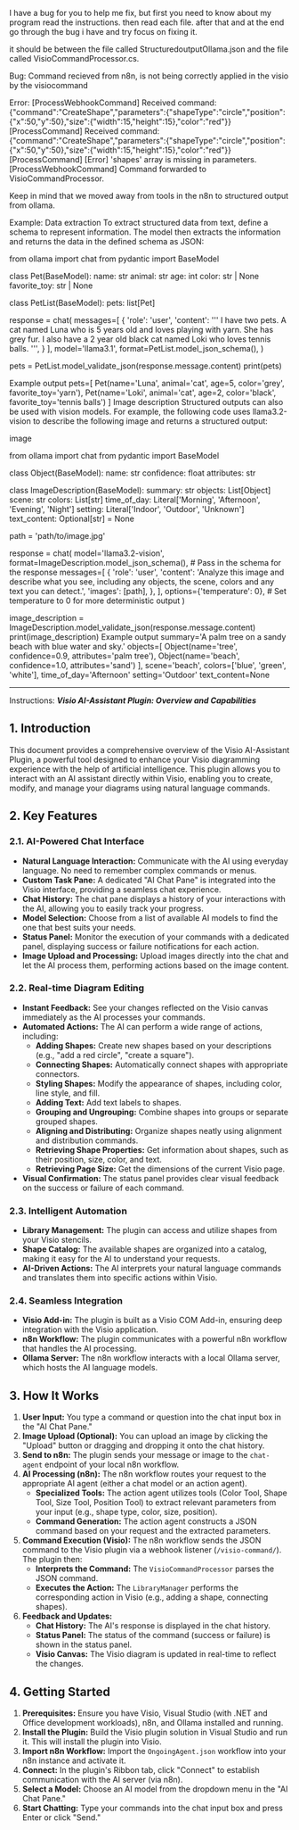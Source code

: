 I have a bug for you to help me fix, but first you need to know about my program read the instructions. then read each file. after that and at the end go through the bug i have and try focus on fixing it. 

it should be between the file called StructuredoutputOllama.json and the file called VisioCommandProcessor.cs.

Bug:
Command recieved from n8n, is not being correctly applied in the visio by the visiocommand

Error:
[ProcessWebhookCommand] Received command: {"command":"CreateShape","parameters":{"shapeType":"circle","position":{"x":50,"y":50},"size":{"width":15,"height":15},"color":"red"}}
[ProcessCommand] Received command: {"command":"CreateShape","parameters":{"shapeType":"circle","position":{"x":50,"y":50},"size":{"width":15,"height":15},"color":"red"}}
[ProcessCommand] [Error] 'shapes' array is missing in parameters.
[ProcessWebhookCommand] Command forwarded to VisioCommandProcessor.

Keep in mind that we moved away from tools in the n8n to structured output from ollama.

Example:
Data extraction
To extract structured data from text, define a schema to represent information. The model then extracts the information and returns the data in the defined schema as JSON:

from ollama import chat
from pydantic import BaseModel

class Pet(BaseModel):
  name: str
  animal: str
  age: int
  color: str | None
  favorite_toy: str | None

class PetList(BaseModel):
  pets: list[Pet]

response = chat(
  messages=[
    {
      'role': 'user',
      'content': '''
        I have two pets.
        A cat named Luna who is 5 years old and loves playing with yarn. She has grey fur.
        I also have a 2 year old black cat named Loki who loves tennis balls.
      ''',
    }
  ],
  model='llama3.1',
  format=PetList.model_json_schema(),
)

pets = PetList.model_validate_json(response.message.content)
print(pets)

Example output
pets=[
  Pet(name='Luna', animal='cat', age=5, color='grey', favorite_toy='yarn'), 
  Pet(name='Loki', animal='cat', age=2, color='black', favorite_toy='tennis balls')
]
Image description
Structured outputs can also be used with vision models. For example, the following code uses llama3.2-vision to describe the following image and returns a structured output:

image

from ollama import chat
from pydantic import BaseModel

class Object(BaseModel):
  name: str
  confidence: float
  attributes: str 

class ImageDescription(BaseModel):
  summary: str
  objects: List[Object]
  scene: str
  colors: List[str]
  time_of_day: Literal['Morning', 'Afternoon', 'Evening', 'Night']
  setting: Literal['Indoor', 'Outdoor', 'Unknown']
  text_content: Optional[str] = None

path = 'path/to/image.jpg'

response = chat(
  model='llama3.2-vision',
  format=ImageDescription.model_json_schema(),  # Pass in the schema for the response
  messages=[
    {
      'role': 'user',
      'content': 'Analyze this image and describe what you see, including any objects, the scene, colors and any text you can detect.',
      'images': [path],
    },
  ],
  options={'temperature': 0},  # Set temperature to 0 for more deterministic output
)

image_description = ImageDescription.model_validate_json(response.message.content)
print(image_description)
Example output
summary='A palm tree on a sandy beach with blue water and sky.' 
objects=[
  Object(name='tree', confidence=0.9, attributes='palm tree'), 
  Object(name='beach', confidence=1.0, attributes='sand')
], 
scene='beach', 
colors=['blue', 'green', 'white'], 
time_of_day='Afternoon' 
setting='Outdoor' 
text_content=None

----------


Instructions:
***Visio AI-Assistant Plugin: Overview and Capabilities***

## 1. Introduction

This document provides a comprehensive overview of the Visio AI-Assistant Plugin, a powerful tool designed to enhance your Visio diagramming experience with the help of artificial intelligence. This plugin allows you to interact with an AI assistant directly within Visio, enabling you to create, modify, and manage your diagrams using natural language commands.

## 2. Key Features

### 2.1. AI-Powered Chat Interface

*   **Natural Language Interaction:** Communicate with the AI using everyday language. No need to remember complex commands or menus.
*   **Custom Task Pane:** A dedicated "AI Chat Pane" is integrated into the Visio interface, providing a seamless chat experience.
*   **Chat History:**  The chat pane displays a history of your interactions with the AI, allowing you to easily track your progress.
*   **Model Selection:** Choose from a list of available AI models to find the one that best suits your needs.
*   **Status Panel:** Monitor the execution of your commands with a dedicated panel, displaying success or failure notifications for each action.
*   **Image Upload and Processing:** Upload images directly into the chat and let the AI process them, performing actions based on the image content.

### 2.2. Real-time Diagram Editing

*   **Instant Feedback:** See your changes reflected on the Visio canvas immediately as the AI processes your commands.
*   **Automated Actions:** The AI can perform a wide range of actions, including:
    *   **Adding Shapes:** Create new shapes based on your descriptions (e.g., "add a red circle", "create a square").
    *   **Connecting Shapes:** Automatically connect shapes with appropriate connectors.
    *   **Styling Shapes:** Modify the appearance of shapes, including color, line style, and fill.
    *   **Adding Text:** Add text labels to shapes.
    *   **Grouping and Ungrouping:**  Combine shapes into groups or separate grouped shapes.
    *   **Aligning and Distributing:**  Organize shapes neatly using alignment and distribution commands.
    *   **Retrieving Shape Properties:** Get information about shapes, such as their position, size, color, and text.
    *   **Retrieving Page Size:** Get the dimensions of the current Visio page.
*   **Visual Confirmation:** The status panel provides clear visual feedback on the success or failure of each command.

### 2.3. Intelligent Automation

*   **Library Management:** The plugin can access and utilize shapes from your Visio stencils.
*   **Shape Catalog:** The available shapes are organized into a catalog, making it easy for the AI to understand your requests.
*   **AI-Driven Actions:** The AI interprets your natural language commands and translates them into specific actions within Visio.

### 2.4. Seamless Integration

*   **Visio Add-in:** The plugin is built as a Visio COM Add-in, ensuring deep integration with the Visio application.
*   **n8n Workflow:** The plugin communicates with a powerful n8n workflow that handles the AI processing.
*   **Ollama Server:**  The n8n workflow interacts with a local Ollama server, which hosts the AI language models.

## 3. How It Works

1. **User Input:** You type a command or question into the chat input box in the "AI Chat Pane."
2. **Image Upload (Optional):** You can upload an image by clicking the "Upload" button or dragging and dropping it onto the chat history.
3. **Send to n8n:** The plugin sends your message or image to the `chat-agent` endpoint of your local n8n workflow.
4. **AI Processing (n8n):** The n8n workflow routes your request to the appropriate AI agent (either a chat model or an action agent).
    *   **Specialized Tools:** The action agent utilizes tools (Color Tool, Shape Tool, Size Tool, Position Tool) to extract relevant parameters from your input (e.g., shape type, color, size, position).
    *   **Command Generation:** The action agent constructs a JSON command based on your request and the extracted parameters.
5. **Command Execution (Visio):** The n8n workflow sends the JSON command to the Visio plugin via a webhook listener (`/visio-command/`). The plugin then:
    *   **Interprets the Command:**  The `VisioCommandProcessor` parses the JSON command.
    *   **Executes the Action:** The `LibraryManager` performs the corresponding action in Visio (e.g., adding a shape, connecting shapes).
6. **Feedback and Updates:**
    *   **Chat History:** The AI's response is displayed in the chat history.
    *   **Status Panel:** The status of the command (success or failure) is shown in the status panel.
    *   **Visio Canvas:** The Visio diagram is updated in real-time to reflect the changes.

## 4. Getting Started

1. **Prerequisites:** Ensure you have Visio, Visual Studio (with .NET and Office development workloads), n8n, and Ollama installed and running.
2. **Install the Plugin:** Build the Visio plugin solution in Visual Studio and run it. This will install the plugin into Visio.
3. **Import n8n Workflow:** Import the `OngoingAgent.json` workflow into your n8n instance and activate it.
4. **Connect:** In the plugin's Ribbon tab, click "Connect" to establish communication with the AI server (via n8n).
5. **Select a Model:** Choose an AI model from the dropdown menu in the "AI Chat Pane."
6. **Start Chatting:** Type your commands into the chat input box and press Enter or click "Send."